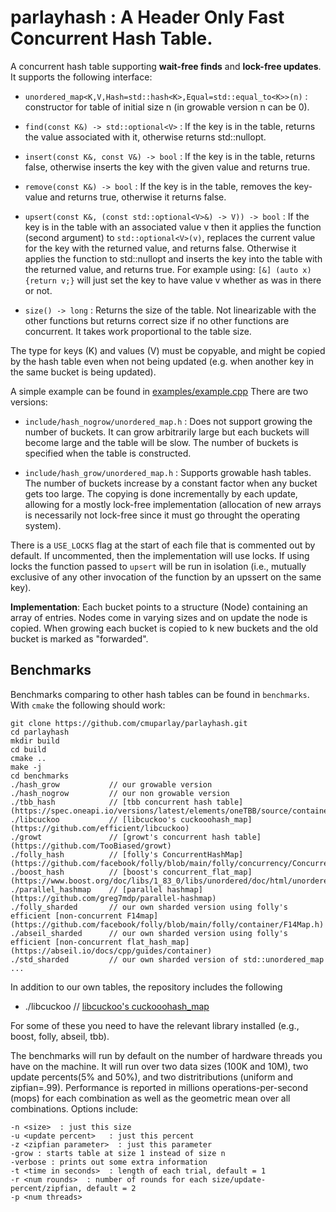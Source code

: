 # parlayhash : A Header Only Fast Concurrent Hash Table.

A concurrent hash table supporting **wait-free finds** and **lock-free updates**.
It supports the following interface:

- `unordered_map<K,V,Hash=std::hash<K>,Equal=std::equal_to<K>>(n)` :
constructor for table of initial size n (in growable version n can be 0).

- `find(const K&) -> std::optional<V>` : If the key is in the table, returns the value associated
  with it, otherwise returns std::nullopt.

- `insert(const K&, const V&) -> bool` : If the key is in the table, returns false, otherwise inserts the key
with the given value and returns true.

- `remove(const K&) -> bool` : If the key is in the table, removes the
  key-value and returns true, otherwise it returns false.

- `upsert(const K&, (const std::optional<V>&) -> V)) -> bool` : If the
key is in the table with an associated value v then it applies the function (second argument)
to `std::optional<V>(v)`, replaces the current value for the key with the
returned value, and returns false.  Otherwise it applies the
function to std::nullopt and inserts the key into the table with the
returned value, and returns true.   For example using: `[&] (auto x) {return v;}` will just set
the key to have value v whether as was in there or not. 

- `size() -> long` : Returns the size of the table.  Not linearizable
with the other functions but returns correct size if no other
functions are concurrent.  It takes work proportional to the table
size.

The type for keys (K) and values (V) must be copyable, and might be
copied by the hash table even when not being updated (e.g. when
another key in the same bucket is being updated).

A simple example can be found in [examples/example.cpp](examples/example.cpp)
There are two versions:

- `include/hash_nogrow/unordered_map.h` : Does not support growing the number of buckets.  It can grow arbitrarily large but each buckets will become large and the table will be slow.  The number of buckets is specified when the table is constructed.   

- `include/hash_grow/unordered_map.h` : Supports growable hash tables.  The number of buckets increase by a constant factor when any bucket gets too large.   The copying is done incrementally by each update, allowing for a mostly lock-free implementation (allocation of new arrays is necessarily not lock-free since it must go throught the operating system).

There is a `USE_LOCKS` flag at the start of each file that is
commented out by default.  If uncommented, then the implementation
will use locks.  If using locks the function passed to `upsert` will
be run in isolation (i.e., mutually exclusive of any other invocation
of the function by an upssert on the same key).

**Implementation**: Each bucket points to a structure (Node)
containing an array of entries.  Nodes come in varying sizes and on
update the node is copied.  When growing each bucket is copied to k
new buckets and the old bucket is marked as "forwarded".



## Benchmarks

Benchmarks comparing to other hash tables can be found in `benchmarks`.   With `cmake` the following should work:

    git clone https://github.com/cmuparlay/parlayhash.git
    cd parlayhash
    mkdir build
    cd build
    cmake ..
    make -j
    cd benchmarks
    ./hash_grow           // our growable version
    ./hash_nogrow         // our non growable version
    ./tbb_hash            // [tbb concurrent hash table](https://spec.oneapi.io/versions/latest/elements/oneTBB/source/containers/concurrent_unordered_map_cls.html)
    ./libcuckoo           // [libcuckoo's cuckooohash_map](https://github.com/efficient/libcuckoo)
    ./growt               // [growt's concurrent hash table](https://github.com/TooBiased/growt)
    ./folly_hash          // [folly's ConcurrentHashMap](https://github.com/facebook/folly/blob/main/folly/concurrency/ConcurrentHashMap.h)
    ./boost_hash          // [boost's concurrent_flat_map](https://www.boost.org/doc/libs/1_83_0/libs/unordered/doc/html/unordered.html#concurrent)
    ./parallel_hashmap    // [parallel hashmap](https://github.com/greg7mdp/parallel-hashmap)
    ./folly_sharded       // our own sharded version using folly's efficient [non-concurrent F14map](https://github.com/facebook/folly/blob/main/folly/container/F14Map.h)
    ./abseil_sharded      // our own sharded version using folly's efficient [non-concurrent flat_hash_map](https://abseil.io/docs/cpp/guides/container)
    ./std_sharded         // our own sharded version of std::unordered_map
    ...

In addition to our own tables, the repository includes the following
- ./libcuckoo           // [libcuckoo's cuckooohash_map](https://github.com/efficient/libcuckoo)

For some of these you need to have the relevant library installed (e.g., boost, folly, abseil, tbb).

The benchmarks will run by default on the number of hardware threads you have on the machine.
It will run over two data sizes (100K and 10M), two update percents(5% and 50%), and two distritributions (uniform and zipfian=.99).
Performance is reported in millions operations-per-second (mops) for each combination as well as the geometric mean over all combinations.  Options include:

    -n <size>  : just this size
    -u <update percent>   : just this percent
    -z <zipfian parameter>  : just this parameter
    -grow : starts table at size 1 instead of size n
    -verbose : prints out some extra information
    -t <time in seconds>  : length of each trial, default = 1
    -r <num rounds>  : number of rounds for each size/update-percent/zipfian, default = 2
    -p <num threads> 

